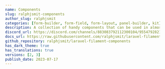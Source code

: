 ```yaml
---
name: Components
slug: ralphjsmit-components
author_slug: ralphjsmit
categories: [form-builder, form-field, form-layout, panel-builder, kit]
description: A collection of handy components that can be used in almost any project, like sidebars, timestamps & more.
discord_url: https://discord.com/channels/883083792112300104/955479282170335232
docs_url: https://raw.githubusercontent.com/ralphjsmit/laravel-filament-components/main/README.md
github_repository: ralphjsmit/laravel-filament-components
has_dark_theme: true
has_translations: true
versions: [2, 3]
publish_date: 2023-07-17
---
```

